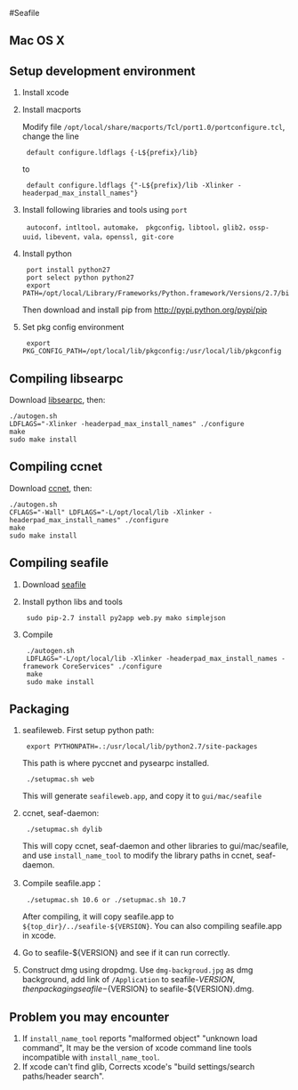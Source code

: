 #Seafile
## Mac OS X

Setup development environment
-----------------------------

1. Install xcode
2. Install macports

	Modify file `/opt/local/share/macports/Tcl/port1.0/portconfigure.tcl`, change the line

	    default configure.ldflags {-L${prefix}/lib}

	to

        default configure.ldflags {"-L${prefix}/lib -Xlinker -headerpad_max_install_names"}

3. Install following libraries and tools using `port`

	    autoconf，intltool，automake， pkgconfig，libtool，glib2，ossp-uuid，libevent，vala，openssl, git-core

4. Install python

	    port install python27
        port select python python27
        export PATH=/opt/local/Library/Frameworks/Python.framework/Versions/2.7/bin:$PATH

    Then download and install pip from http://pypi.python.org/pypi/pip

5. Set pkg config environment

	    export PKG_CONFIG_PATH=/opt/local/lib/pkgconfig:/usr/local/lib/pkgconfig


Compiling libsearpc
------------------

Download [libsearpc](https://github.com/haiwen/libsearpc), then:

    ./autogen.sh
    LDFLAGS="-Xlinker -headerpad_max_install_names" ./configure
    make
    sudo make install


Compiling ccnet
---------------

Download [ccnet](https://github.com/haiwen/ccnet), then:

    ./autogen.sh
    CFLAGS="-Wall" LDFLAGS="-L/opt/local/lib -Xlinker -headerpad_max_install_names" ./configure
    make
    sudo make install


Compiling seafile
-----------------

1. Download [seafile](https://github.com/haiwen/seafile)
2. Install python libs and tools

	    sudo pip-2.7 install py2app web.py mako simplejson

3. Compile

        ./autogen.sh
        LDFLAGS="-L/opt/local/lib -Xlinker -headerpad_max_install_names -framework CoreServices" ./configure
        make
        sudo make install


Packaging
---------

1. seafileweb. First setup python path:

	    export PYTHONPATH=.:/usr/local/lib/python2.7/site-packages

	This path is where pyccnet and pysearpc installed.

        ./setupmac.sh web

    This will generate `seafileweb.app`, and copy it to `gui/mac/seafile`

2. ccnet, seaf-daemon:

        ./setupmac.sh dylib

    This will copy ccnet, seaf-daemon and other libraries to gui/mac/seafile, and use `install_name_tool` to modify the library paths in ccnet, seaf-daemon.

3. Compile seafile.app：

	    ./setupmac.sh 10.6 or ./setupmac.sh 10.7

    After compiling, it will copy seafile.app to `${top_dir}/../seafile-${VERSION}`. You can also compiling seafile.app in xcode.

4. Go to seafile-${VERSION} and see if it can run correctly.

5. Construct dmg using dropdmg. Use `dmg-backgroud.jpg` as dmg background, add link of `/Application` to seafile-${VERSION}, then packaging seafile-${VERSION} to seafile-${VERSION}.dmg.

Problem you may encounter
-------------------------

1. If `install_name_tool` reports "malformed object" "unknown load command", It may be the version of xcode command line tools incompatible with `install_name_tool`.
2. If xcode can't find glib, Corrects xcode's "build settings/search paths/header search".
